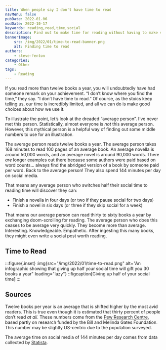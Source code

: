 ```yaml
---
title: When people say I don't have time to read
navMenu: false
pubDate: 2022-01-06
modDate: 2022-10-17
keywords: reading,read,time,social
description: Find out to make time for reading without having to make substantial changes to your habits.
bannerImage:
    src: /img/2022/01/time-to-read-banner.png
    alt: Finding time to read
authors:
    - steve-fenton
categories:
    - Other
tags:
    - Reading
---
```


If you read more than twelve books a year, you will undoubtedly have had someone remark on your achievement. “I don’t know where you find the time,” they say. “I don’t have time to read.” Of course, as the stoics keep telling us, our time is incredibly limited, and all we can do is make good choices about how we use it.

To illustrate the point, let’s look at the dreaded “average person”. I’ve never met this person. Statistically, almost everyone is *not* this average person. However, this mythical person is a helpful way of finding out some middle numbers to use for an illustration.

The average person reads twelve books a year. The average person takes 168 minutes to read 100 pages of an average book. An average novella is around 50,000 words, and an average novel is around 90,000 words. There *are* longer examples out there because some authors were paid based on word counts… always find the abridged version of a book by someone paid per word. Back to the average person! They also spend 144 minutes per day on social media.

That means any average person who switches half their social time to reading time will discover they can:

- Finish a novella in four days (or two if they pause social for two days)
- Finish a novel in six days (or three if they skip social for a week)

That means our average person can read thirty to sixty books a year by exchanging doom-scrolling for reading. The average person who does this ceases to be average very quickly. They become more than average. Interesting. Knowledgeable. Empathetic. After ingesting this many books, they might even write a social post worth reading.

## Time to Read

:::figure{.inset}
:img{src="/img/2022/01/time-to-read.png" alt="An infographic showing that giving up half your social time will gift you 30 books a year" loading="lazy"}
::figcaption[Giving up half of your social time]
:::

## Sources

Twelve books per year is an average that is shifted higher by the most avid readers. This is true even though it is estimated that thirty percent of people don’t read *at all*. These numbers come from the [Pew Research Centre](https://www.pewresearch.org/fact-tank/2015/10/19/slightly-fewer-americans-are-reading-print-books-new-survey-finds/), based partly on research funded by the Bill and Melinda Gates Foundation. This number may be slightly US-centric due to the population surveyed.

The average time on social media of 144 minutes per day comes from data collected by [Statista](https://www.statista.com/statistics/1031948/global-usage-duration-of-social-networks-by-region/).